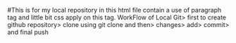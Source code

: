 #This is for my local repository in this html file contain a use of paragraph tag and little bit css apply on this tag.
WorkFlow of Local Git> first to create github repository> clone using git clone<link> and then> changes> add> commit> and final push
